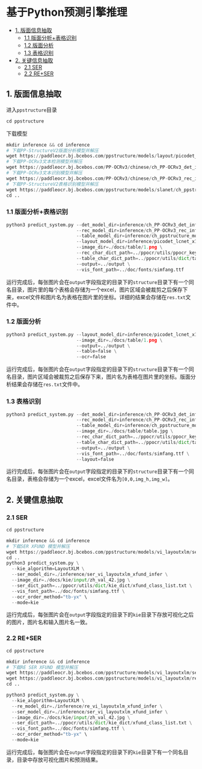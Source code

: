 # 基于Python预测引擎推理

- [1. 版面信息抽取](#1-版面信息抽取)
  - [1.1 版面分析+表格识别](#11-版面分析表格识别)
  - [1.2 版面分析](#12-版面分析)
  - [1.3 表格识别](#13-表格识别)
- [2. 关键信息抽取](#2-关键信息抽取)
  - [2.1 SER](#21-ser)
  - [2.2 RE+SER](#22-reser)

<a name="1"></a>
## 1. 版面信息抽取
进入`ppstructure`目录

```py
cd ppstructure
```
下载模型
```py
mkdir inference && cd inference
# 下载PP-StructureV2版面分析模型并解压
wget https://paddleocr.bj.bcebos.com/ppstructure/models/layout/picodet_lcnet_x1_0_layout_infer.tar && tar xf picodet_lcnet_x1_0_layout_infer.tar
# 下载PP-OCRv3文本检测模型并解压
wget https://paddleocr.bj.bcebos.com/PP-OCRv3/chinese/ch_PP-OCRv3_det_infer.tar && tar xf ch_PP-OCRv3_det_infer.tar
# 下载PP-OCRv3文本识别模型并解压
wget https://paddleocr.bj.bcebos.com/PP-OCRv3/chinese/ch_PP-OCRv3_rec_infer.tar && tar xf ch_PP-OCRv3_rec_infer.tar
# 下载PP-StructureV2表格识别模型并解压
wget https://paddleocr.bj.bcebos.com/ppstructure/models/slanet/ch_ppstructure_mobile_v2.0_SLANet_infer.tar && tar xf ch_ppstructure_mobile_v2.0_SLANet_infer.tar
cd ..
```
<a name="1.1"></a>
### 1.1 版面分析+表格识别
```py
python3 predict_system.py --det_model_dir=inference/ch_PP-OCRv3_det_infer \
                          --rec_model_dir=inference/ch_PP-OCRv3_rec_infer \
                          --table_model_dir=inference/ch_ppstructure_mobile_v2.0_SLANet_infer \
                          --layout_model_dir=inference/picodet_lcnet_x1_0_layout_infer \
                          --image_dir=./docs/table/1.png \
                          --rec_char_dict_path=../ppocr/utils/ppocr_keys_v1.txt \
                          --table_char_dict_path=../ppocr/utils/dict/table_structure_dict_ch.txt \
                          --output=../output \
                          --vis_font_path=../doc/fonts/simfang.ttf
```
运行完成后，每张图片会在`output`字段指定的目录下的`structure`目录下有一个同名目录，图片里的每个表格会存储为一个excel，图片区域会被裁剪之后保存下来，excel文件和图片名为表格在图片里的坐标。详细的结果会存储在`res.txt`文件中。

<a name="1.2"></a>
### 1.2 版面分析
```py
python3 predict_system.py --layout_model_dir=inference/picodet_lcnet_x1_0_layout_infer \
                          --image_dir=./docs/table/1.png \
                          --output=../output \
                          --table=false \
                          --ocr=false
```
运行完成后，每张图片会在`output`字段指定的目录下的`structure`目录下有一个同名目录，图片区域会被裁剪之后保存下来，图片名为表格在图片里的坐标。版面分析结果会存储在`res.txt`文件中。

<a name="1.3"></a>
### 1.3 表格识别
```py
python3 predict_system.py --det_model_dir=inference/ch_PP-OCRv3_det_infer \
                          --rec_model_dir=inference/ch_PP-OCRv3_rec_infer \
                          --table_model_dir=inference/ch_ppstructure_mobile_v2.0_SLANet_infer \
                          --image_dir=./docs/table/table.jpg \
                          --rec_char_dict_path=../ppocr/utils/ppocr_keys_v1.txt \
                          --table_char_dict_path=../ppocr/utils/dict/table_structure_dict_ch.txt \
                          --output=../output \
                          --vis_font_path=../doc/fonts/simfang.ttf \
                          --layout=false
```
运行完成后，每张图片会在`output`字段指定的目录下的`structure`目录下有一个同名目录，表格会存储为一个excel，excel文件名为`[0,0,img_h,img_w]`。

<a name="2"></a>
## 2. 关键信息抽取

### 2.1 SER

```py
cd ppstructure

mkdir inference && cd inference
# 下载SER XFUND 模型并解压
wget https://paddleocr.bj.bcebos.com/ppstructure/models/vi_layoutxlm/ser_vi_layoutxlm_xfund_infer.tar && tar -xf ser_vi_layoutxlm_xfund_infer.tar
cd ..
python3 predict_system.py \
  --kie_algorithm=LayoutXLM \
  --ser_model_dir=./inference/ser_vi_layoutxlm_xfund_infer \
  --image_dir=./docs/kie/input/zh_val_42.jpg \
  --ser_dict_path=../ppocr/utils/dict/kie_dict/xfund_class_list.txt \
  --vis_font_path=../doc/fonts/simfang.ttf \
  --ocr_order_method="tb-yx" \
  --mode=kie
```

运行完成后，每张图片会在`output`字段指定的目录下的`kie`目录下存放可视化之后的图片，图片名和输入图片名一致。

### 2.2 RE+SER

```py
cd ppstructure

mkdir inference && cd inference
# 下载RE SER XFUND 模型并解压
wget https://paddleocr.bj.bcebos.com/ppstructure/models/vi_layoutxlm/ser_vi_layoutxlm_xfund_infer.tar && tar -xf ser_vi_layoutxlm_xfund_infer.tar
wget https://paddleocr.bj.bcebos.com/ppstructure/models/vi_layoutxlm/re_vi_layoutxlm_xfund_infer.tar && tar -xf re_vi_layoutxlm_xfund_infer.tar
cd ..

python3 predict_system.py \
  --kie_algorithm=LayoutXLM \
  --re_model_dir=./inference/re_vi_layoutxlm_xfund_infer \
  --ser_model_dir=./inference/ser_vi_layoutxlm_xfund_infer \
  --image_dir=./docs/kie/input/zh_val_42.jpg \
  --ser_dict_path=../ppocr/utils/dict/kie_dict/xfund_class_list.txt \
  --vis_font_path=../doc/fonts/simfang.ttf \
  --ocr_order_method="tb-yx" \
  --mode=kie
```

运行完成后，每张图片会在`output`字段指定的目录下的`kie`目录下有一个同名目录，目录中存放可视化图片和预测结果。
